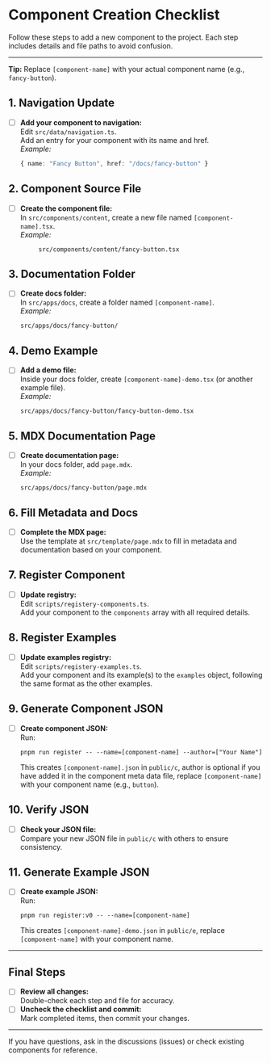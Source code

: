 # Component Creation Checklist

Follow these steps to add a new component to the project. Each step includes details and file paths to avoid confusion.

---

**Tip:** Replace `[component-name]` with your actual component name (e.g., `fancy-button`).

## 1. Navigation Update

- [ ] **Add your component to navigation:**  
       Edit `src/data/navigation.ts`.  
       Add an entry for your component with its name and href.  
       _Example:_
  ```ts
  { name: "Fancy Button", href: "/docs/fancy-button" }
  ```

## 2. Component Source File

- [ ] **Create the component file:**  
       In `src/components/content`, create a new file named `[component-name].tsx`.  
       _Example:_
  ```
       src/components/content/fancy-button.tsx
  ```

## 3. Documentation Folder

- [ ] **Create docs folder:**  
       In `src/apps/docs`, create a folder named `[component-name]`.  
       _Example:_
  ```
  src/apps/docs/fancy-button/
  ```

## 4. Demo Example

- [ ] **Add a demo file:**  
       Inside your docs folder, create `[component-name]-demo.tsx` (or another example file).  
       _Example:_
  ```
  src/apps/docs/fancy-button/fancy-button-demo.tsx
  ```

## 5. MDX Documentation Page

- [ ] **Create documentation page:**  
       In your docs folder, add `page.mdx`.  
       _Example:_
  ```
  src/apps/docs/fancy-button/page.mdx
  ```

## 6. Fill Metadata and Docs

- [ ] **Complete the MDX page:**  
       Use the template at `src/template/page.mdx` to fill in metadata and documentation based on your component.

## 7. Register Component

- [ ] **Update registry:**  
       Edit `scripts/registery-components.ts`.  
       Add your component to the `components` array with all required details.

## 8. Register Examples

- [ ] **Update examples registry:**  
       Edit `scripts/registery-examples.ts`.  
       Add your component and its example(s) to the `examples` object, following the same format as the other examples.

## 9. Generate Component JSON

- [ ] **Create component JSON:**  
       Run:
  ```
  pnpm run register -- --name=[component-name] --author=["Your Name"]
  ```
  This creates `[component-name].json` in `public/c`, author is optional if you have added it in the component meta data file, replace `[component-name]` with your component name (e.g., `button`).

## 10. Verify JSON

- [ ] **Check your JSON file:**  
       Compare your new JSON file in `public/c` with others to ensure consistency.

## 11. Generate Example JSON

- [ ] **Create example JSON:**  
       Run:
  ```
  pnpm run register:v0 -- --name=[component-name]
  ```
  This creates `[component-name]-demo.json` in `public/e`, replace `[component-name]` with your component name.

---

## Final Steps

- [ ] **Review all changes:**  
       Double-check each step and file for accuracy.
- [ ] **Uncheck the checklist and commit:**  
       Mark completed items, then commit your changes.

---

If you have questions, ask in the discussions (issues) or check existing components for reference.
